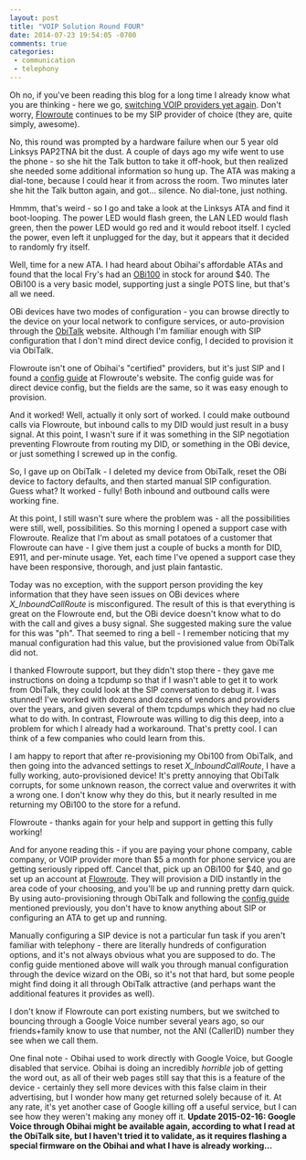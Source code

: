 ```yaml
---
layout: post
title: "VOIP Solution Round FOUR"
date: 2014-07-23 19:54:05 -0700
comments: true
categories:
 - communication
 - telephony
---
```


Oh no, if you've been reading this blog for a long time I already know what you
are thinking - here we go,
[switching VOIP providers yet again](http://www.sail2software.com/2012/11/voip-solution-round-three.html).
Don't worry, [Flowroute](http://www.flowroute.com) continues to be my SIP
provider of choice (they are, quite simply, awesome).

No, this round was prompted by a hardware failure when our 5 year old Linksys
PAP2TNA bit the dust. A couple of days ago my wife went to use the phone - so
she hit the Talk button to take it off-hook, but then realized she needed some
additional information so hung up. The ATA was making a dial-tone, because I
could hear it from across the room. Two minutes later she hit the Talk button
again, and got... silence. No dial-tone, just nothing.

Hmmm, that's weird - so I go and take a look at the Linksys ATA and find it
boot-looping. The power LED would flash green, the LAN LED would flash green,
then the power LED would go red and it would reboot itself. I cycled the power,
even left it unplugged for the day, but it appears that it decided to randomly
fry itself.

Well, time for a new ATA. I had heard about Obihai's affordable ATAs and found
that the local Fry's had an [OBi100](http://www.obihai.com/obi100pr) in stock
for around $40. The OBi100 is a very basic model, supporting just a single POTS
line, but that's all we need.

OBi devices have two modes of configuration - you can browse directly to the
device on your local network to configure services, or auto-provision through
the [ObiTalk](http://www.obitalk.com) website. Although I'm familiar enough with
SIP configuration that I don't mind direct device config, I decided to provision
it via ObiTalk.

Flowroute isn't one of Obihai's "certified" providers, but it's just SIP and I
found a
[config guide](https://support.flowroute.com/entries/26064109-Obihai-OBi202-Configuration-Guide)
at Flowroute's website. The config guide was for direct device config, but the
fields are the same, so it was easy enough to provision.

And it worked! Well, actually it only sort of worked. I could make outbound
calls via Flowroute, but inbound calls to my DID would just result in a busy
signal. At this point, I wasn't sure if it was something in the SIP negotiation
preventing Flowroute from routing my DID, or something in the OBi device, or
just something I screwed up in the config.

So, I gave up on ObiTalk - I deleted my device from ObiTalk, reset the OBi
device to factory defaults, and then started manual SIP configuration. Guess
what? It worked - fully! Both inbound and outbound calls were working fine.

At this point, I still wasn't sure where the problem was - all the possibilities
were still, well, possibilities. So this morning I opened a support case with
Flowroute. Realize that I'm about as small potatoes of a customer that Flowroute
can have - I give them just a couple of bucks a month for
DID, E911, and per-minute usage. Yet, each time I've opened a support case they
have been responsive, thorough, and just plain fantastic.

Today was no exception,
with the support person providing the key information that they have seen issues
on OBi devices where *X_InboundCallRoute* is misconfigured. The result of this
is that everything is great on the Flowroute end, but the OBi device doesn't
know what to do with the call and gives a busy signal. She suggested making
sure the value for this was "ph". That seemed to ring a bell - I remember
noticing that my manual configuration had this value, but the provisioned value
from ObiTalk did not.

I thanked Flowroute support, but they didn't stop there - they gave me instructions
on doing a tcpdump so that if I wasn't able to get it to work from ObiTalk, they
could look at the SIP conversation to debug it. I was stunned! I've worked with
dozens and dozens of vendors and providers over the years, and given
several of them tcpdumps which they had no clue what to do with. In contrast,
Flowroute was willing to dig this deep, into a problem for which I already had
a workaround. That's pretty cool. I can think of a few companies who could learn
from this.

I am happy to report that after re-provisioning my Obi100 from ObiTalk, and then
going into the advanced settings to reset *X_InboundCallRoute*, I have a fully
working, auto-provisioned device! It's pretty annoying that ObiTalk
corrupts, for some unknown reason, the correct value and overwrites it with a
wrong one. I don't know why they do this, but it nearly resulted in
me returning my OBi100 to the store for a refund.

Flowroute - thanks again for your help and support in getting this fully working!

And for anyone reading this - if you are paying your phone company, cable company,
or VOIP provider more than $5 a month for phone service you are getting seriously
ripped off. Cancel that, pick up an OBi100 for $40, and go set up an account at
[Flowroute](http://www.flowroute.com). They will provision a DID instantly in
the area code of your choosing, and you'll be up and running pretty darn quick.
By using auto-provisioning through ObiTalk and following the
[config guide](https://support.flowroute.com/entries/26064109-Obihai-OBi202-Configuration-Guide)
mentioned previously, you don't have to know anything about SIP or configuring
an ATA to get up and running.

Manually configuring a SIP device is not a particular fun task if you aren't
familiar with telephony - there are literally hundreds of configuration options,
and it's not always obvious what you are supposed to do. The config guide
mentioned above will walk you through manual configuration through the device
wizard on the OBi, so it's not that hard, but some people might find doing it
all through ObiTalk attractive (and perhaps want the additional features it
provides as well).

I don't know if Flowroute can port existing numbers,
but we switched to bouncing through a Google Voice number several years ago,
so our friends+family know to use that number, not the ANI (CallerID) number
they see when we call them.

One final note - Obihai used to work directly with Google Voice, but Google
disabled that service. Obihai is doing an incredibly *horrible* job of getting
the word out, as all of their web pages still say that this is a feature of
the device - certainly they sell more devices with this false claim in their
advertising, but I wonder how many get returned solely because of it. At any
rate, it's yet another case of Google killing off a useful service, but I can
see how they weren't making any money off it. **Update 2015-02-16: Google Voice
through Obihai might be available again, according to what I read at the ObiTalk
site, but I haven't tried it to validate, as it requires flashing a special
firmware on the Obihai and what I have is already working...**
